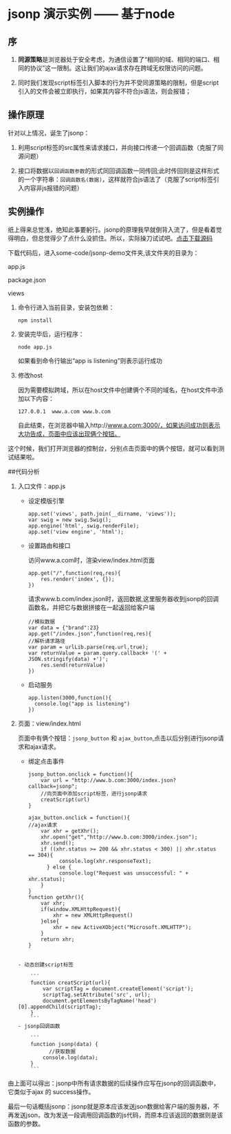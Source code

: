# jsonp 演示实例 —— 基于node

## 序

1. **同源策略**是浏览器处于安全考虑，为通信设置了“相同的域、相同的端口、相同的协议”这一限制。这让我们的ajax请求存在跨域无权限访问的问题。

2. 同时我们发现script标签引入脚本的行为并不受同源策略的限制，但是script引入的文件会被立即执行，如果其内容不符合js语法，则会报错；

## 操作原理

针对以上情况，诞生了jsonp：

1. 利用script标签的src属性来请求接口，并向接口传递一个回调函数（克服了同源问题）

2. 接口将数据以`回调函数参数`的形式同回调函数一同传回;此时传回则是这样形式的一个字符串：`回调函数名(数据)`，这样就符合js语法了（克服了script标签引入内容非js报错的问题）



## 实例操作

纸上得来总觉浅，绝知此事要躬行。jsonp的原理我早就倒背入流了，但是看着觉得明白，但总觉得少了点什么没抓住。所以，实际操刀试试吧。[点击下载源码](https://github.com/bigdots/some-code)

下载代码后，进入some-code/jsonp-demo文件夹,该文件夹的目录为：

app.js	 

package.json

views

1. 命令行进入当前目录，安装包依赖：

	```
	npm install
	```

2. 安装完毕后，运行程序：
	
	```
	node app.js
	```

	如果看到命令行输出“app is listening”则表示运行成功

3. 修改host

	因为需要模拟跨域，所以在host文件中创建俩个不同的域名，在host文件中添加以下内容：

	```
	127.0.0.1  www.a.com www.b.com
	```
	自此结束，在浏览器中输入http://www.a.com:3000/，如果访问成功则表示大功告成，页面中应该出现俩个按钮。
	
这个时候，我们打开浏览器的控制台，分别点击页面中的俩个按钮，就可以看到测试结果啦。

##代码分析


1. 入口文件：app.js

	- 设定模版引擎
	
		```
		app.set('views', path.join(__dirname, 'views'));
		var swig = new swig.Swig();
		app.engine('html', swig.renderFile);
		app.set('view engine', 'html');
		```
	- 设置路由和接口
	
		访问www.a.com时，渲染view/index.html页面
		
		```
		app.get("/",function(req,res){
    		res.render('index', {});
		})
		```
		请求www.b.com/index.json时，返回数据,这里服务器收到jsonp的回调函数名，并把它与数据拼接在一起返回给客户端
		
		```
		//模拟数据
		var data = {"brand":23}
		app.get("/index.json",function(req,res){
		//解析请求路径
    	var param = urlLib.parse(req.url,true);
    	var returnValue = param.query.callback+ '(' + 			JSON.stringify(data) +')';
    		res.send(returnValue)
		})
		```
	- 启动服务

		```
		app.listen(3000,function(){
	      console.log("app is listening")
		})
		```


2. 页面：view/index.html

	页面中有俩个按钮：`jsonp_button` 和 `ajax_button`,点击以后分别进行jsonp请求和ajax请求。
	
	- 绑定点击事件
	
		```
		jsonp_button.onclick = function(){
	        var url = "http://www.b.com:3000/index.json?callback=jsonp";
	        //向页面中添加script标签，进行jsonp请求
	        creatScript(url)
	    }
	
	    ajax_button.onclick = function(){
	    //ajax请求
	        var xhr = getXhr();
	        xhr.open("get","http://www.b.com:3000/index.json");
	        xhr.send();
	        if ((xhr.status >= 200 && xhr.status < 300) || xhr.status == 304){
	              console.log(xhr.responseText);
	          } else {
	              console.log("Request was unsuccessful: " + xhr.status);
	        }
	    }
	    function getXhr(){
            var xhr;
            if(window.XMLHttpRequest){      
                xhr = new XMLHttpRequest()
            }else{
                xhr = new ActiveXObject("Microsoft.XMLHTTP"); 
            }
            return xhr;
        }
	```

	- 动态创建script标签
	
		```
		function creatScript(url){
            var scriptTag = document.createElement('script');
            scriptTag.setAttribute('src', url);
            document.getElementsByTagName('head')[0].appendChild(scriptTag);
        }
        ```
	- jsonp回调函数
	
		```
		function jsonp(data) {
  			  //获取数据
            console.log(data);
        }
		```

由上面可以得出：jsonp中所有请求数据的后续操作应写在jsonp的回调函数中，它类似于ajax 的 success操作。

最后一句话概括jsonp：jsonp就是原本应该发送json数据给客户端的服务器，不再发送json，改为发送一段调用回调函数的js代码，而原本应该返回的数据则是该函数的参数。


